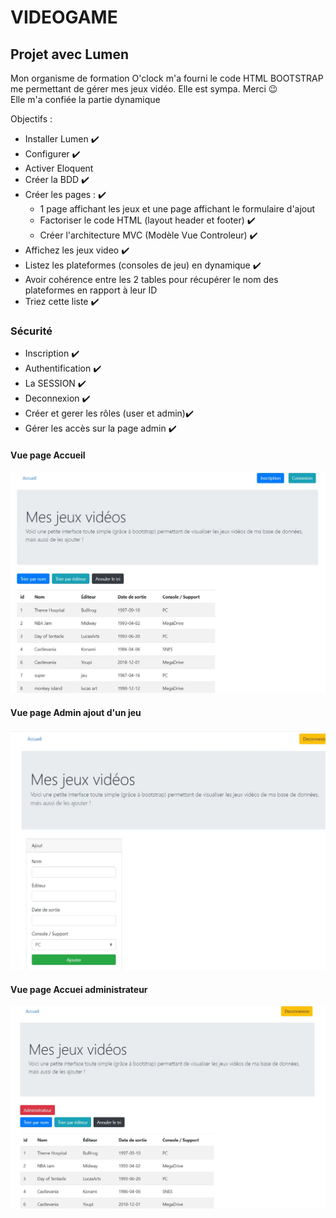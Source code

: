 # VIDEOGAME


## Projet avec Lumen
Mon organisme de formation O'clock m'a fourni le code HTML BOOTSTRAP me permettant de gérer mes jeux vidéo. Elle est sympa. Merci  :wink:  
Elle m'a confiée la partie dynamique  

Objectifs :
- Installer Lumen :heavy_check_mark:
- Configurer :heavy_check_mark:
- Activer Eloquent
- Créer la BDD :heavy_check_mark:
- Créer les pages : :heavy_check_mark:
    - 1 page affichant les jeux et une page affichant le formulaire d'ajout
    - Factoriser le code HTML (layout header et footer) :heavy_check_mark:
    - Créer l'architecture MVC (Modèle Vue Controleur) :heavy_check_mark:
- Affichez les jeux video :heavy_check_mark:
- Listez les plateformes (consoles de jeu) en dynamique :heavy_check_mark:
- Avoir cohérence entre les 2 tables pour récupérer le nom des plateformes en rapport à leur ID 
- Triez cette liste :heavy_check_mark:  

### Sécurité
- Inscription :heavy_check_mark:
- Authentification :heavy_check_mark:
- La SESSION :heavy_check_mark:
- Deconnexion :heavy_check_mark:
- Créer et gerer les rôles (user et admin):heavy_check_mark:
- Gérer les accès sur la page admin :heavy_check_mark:  

#### Vue page Accueil  
![Page accueil](public/images/accueil_game.jpg)  

#### Vue page Admin ajout d'un jeu  
![Page admin](public/images/admin.jpg)

#### Vue page Accuei administrateur  
![Page accueil admin](/public/images/accueil_admin.jpg)
